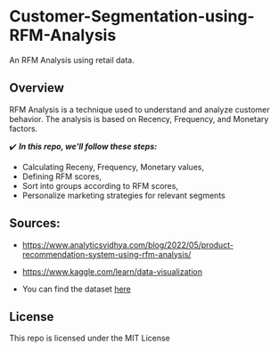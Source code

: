 # Customer-Segmentation-using-RFM-Analysis
An RFM Analysis using retail data.

**Overview**
--
RFM Analysis is a technique used to understand and analyze customer behavior. The analysis is based on Recency, Frequency, and Monetary factors.


✔️ ***In this repo, we'll follow these steps:***

- Calculating Receny, Frequency, Monetary values,
- Defining RFM scores,
- Sort into groups according to RFM scores,
- Personalize marketing strategies for relevant segments

**Sources:**
--
- https://www.analyticsvidhya.com/blog/2022/05/product-recommendation-system-using-rfm-analysis/
- https://www.kaggle.com/learn/data-visualization

- You can find the dataset [here](https://www.kaggle.com/datasets/mathchi/online-retail-ii-data-set-from-ml-repository)

**License**
--
This repo is licensed under the MIT License
